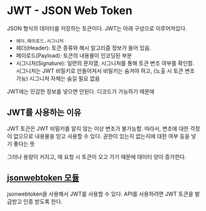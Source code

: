 # JWT - JSON Web Token

JSON 형식의 데이터를 저장하는 토큰이다. JWT는 아래 구성으로 이루어져있다.

- `헤더.페이로드.시그니처`
- 헤더(Header): 토큰 종류와 해시 알고리즘 정보가 들어 있음.
- 페이로드(Payload): 토큰의 내용물이 인코딩된 부분
- 시그니처(Signature): 일련의 문자열, 시그니처를 통해 토큰 변조 여부를 확인함. 시그니처는 JWT 비밀키로 만들어져서 비밀키는 숨겨야 하고, (노출 시 토큰 변조 가능) 시그니처 자체는 숨길 필요 없음

JWT에는 민감한 정보를 넣으면 안된다. 디코드가 가능하기 때문에

## JWT를 사용하는 이유

JWT 토큰은 JWT 비밀키를 알지 않는 이상 변조가 불가능함. 따라서, 변조에 대한 걱정이 없으므로 내용물을 믿고 사용할 수 있다. 권한이 있는지 없는지에 대한 여부 등을 넣기 좋다는 뜻

그러나 용량이 커지고, 매 요청 시 토큰이 오고 가기 때문에 데이터 양이 증가한다.

## [jsonwebtoken 모듈](../Node.js/jsonwebtoken.md)

jsonwebtoken을 사용해서 JWT를 사용할 수 있다. API를 사용하려면 JWT 토큰을 발급받고 인증 받도록 한다.
